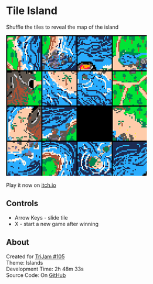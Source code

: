 # Tile Island
Shuffle the tiles to reveal the map of the island

[![Pieces of a map shuffled around](screenshots/cover.png)](https://caterpillargames.itch.io/tile-island)

Play it now on [itch.io](https://caterpillargames.itch.io/tile-island)

## Controls
* Arrow Keys - slide tile
* X - start a new game after winning




## About
Created for [TriJam #105](https://itch.io/jam/trijam-105/entries)  
Theme: Islands  
Development Time: 2h 48m 33s  
Source Code: On [GitHub](https://github.com/CaterpillarGames/pico8-games/tree/master/carts/tile-island)


